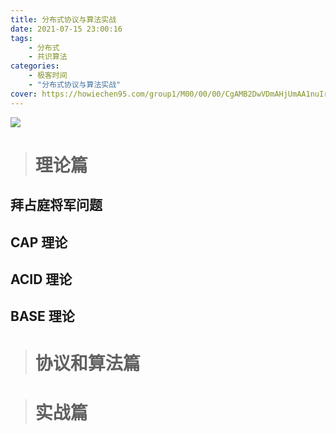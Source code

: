 ```yaml
---
title: 分布式协议与算法实战    
date: 2021-07-15 23:00:16    
tags:
    - 分布式
    - 共识算法
categories:
    - 极客时间    
    - "分布式协议与算法实战"    
cover: https://howiechen95.com/group1/M00/00/00/CgAMB2DwVDmAHjUmAA1nuIrd6XU606.jpg
---
```


![](https://howiechen95.com/group1/M00/00/00/CgAMB2DwVDmAHjUmAA1nuIrd6XU606.jpg)

> # 理论篇
 
## 拜占庭将军问题

## CAP 理论

## ACID 理论

## BASE 理论

> # 协议和算法篇

> # 实战篇



